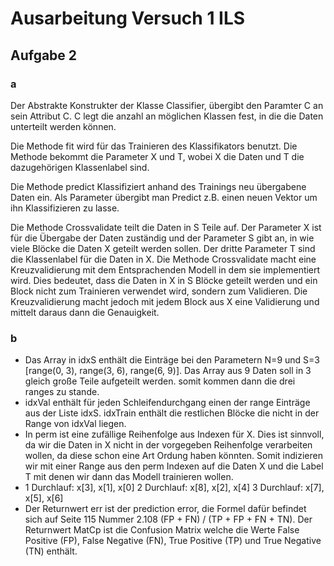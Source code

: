 # Ausarbeitung Versuch 1 ILS
## Aufgabe 2
### a
Der Abstrakte Konstrukter der Klasse Classifier, übergibt den Paramter C an sein Attribut C. C legt die anzahl an möglichen Klassen fest, in die die Daten unterteilt werden können.

Die Methode fit wird für das Trainieren des Klassifikators benutzt. Die Methode bekommt die Parameter X und T, wobei X die Daten und T die dazugehörigen Klassenlabel sind.

Die Methode predict Klassifiziert anhand des Trainings neu übergabene Daten ein. Als Parameter übergibt man Predict z.B. einen neuen Vektor um ihn Klassifizieren zu lasse.

Die Methode Crossvalidate teilt die Daten in S Teile auf. Der Parameter X ist für die Übergabe der Daten zuständig und der Parameter S gibt an, in wie viele Blöcke die Daten X geteilt werden sollen. Der dritte Parameter T sind die Klassenlabel für die Daten in X. Die Methode Crossvalidate macht eine Kreuzvalidierung mit dem Entsprachenden Modell in dem sie implementiert wird. Dies bedeutet, dass die Daten in X in S Blöcke geteilt werden und ein Block nicht zum Trainieren verwendet wird, sondern zum Validieren. Die Kreuzvalidierung macht jedoch mit jedem Block aus X eine Validierung und mittelt daraus dann die Genauigkeit.

### b
* Das Array in idxS enthält die Einträge bei den Parametern N=9 und S=3 [range(0, 3), range(3, 6), range(6, 9)]. Das Array aus 9 Daten soll in 3 gleich große Teile aufgeteilt werden. somit kommen dann die drei ranges zu stande.
* idxVal enthält für jeden Schleifendurchgang einen der range Einträge aus der Liste idxS. idxTrain enthält die restlichen Blöcke die nicht in der Range von idxVal liegen.
* In perm ist eine zufällige Reihenfolge aus Indexen für X. Dies ist sinnvoll, da wir die Daten in X nicht in der vorgegeben Reihenfolge verarbeiten wollen, da diese schon eine Art Ordung haben könnten. Somit indizieren wir mit einer Range aus den perm Indexen auf die Daten X und die Label T mit denen wir dann das Modell trainieren wollen.
* 1 Durchlauf: x[3], x[1], x[0]
2 Durchlauf: x[8], x[2], x[4]
3 Durchlauf: x[7], x[5], x[6]
* Der Returnwert err ist der prediction error, die Formel dafür befindet sich auf Seite 115 Nummer 2.108 (FP + FN) / (TP + FP + FN + TN). Der Returnwert MatCp ist die Confusion Matrix welche die Werte False Positive (FP), False Negative (FN), True Positive (TP) und True Negative (TN) enthält.
